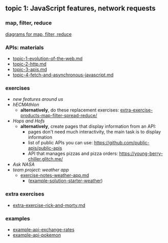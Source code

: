 ## topic 1: JavaScript features, network requests

### map, filter, reduce

[diagrams for map, filter, reduce](map-filter-reduce-diagrams.jpg)

### APIs: materials

- [topic-1-evolution-of-the-web.md](topic-1-evolution-of-the-web.md)
- [topic-2-http.md](topic-2-http.md)
- [topic-3-apis.md](topic-3-apis.md)
- [topic-4-fetch-and-asynchronous-javascript.md](topic-4-fetch-and-asynchronous-javascript.md)

### exercises

- _new features around us_
- _hECMAthlon_
  - **alternatively**, do these replacement exercises: [extra-exercise-products-map-filter-spread-reduce/](extra-exercise-products-map-filter-spread-reduce)
- _Hops and Hofs_
  - **alternatively**, create pages that display information from an API:
    - pages don't need much interactivity, the main task is to display information
    - list of public APIs you can use: https://github.com/public-apis/public-apis
    - API that manages pizzas and pizza orders: https://young-berry-chiller.glitch.me/
- _Ask NASA_
- _team project: weather app_
  - [exercise-notes-weather-app.md](exercise-notes-weather-app.md)
    - ([example-solution-starter-weather](example-solution-starter-weather))

### extra exercises

- [extra-exercise-rick-and-morty.md](extra-exercise-rick-and-morty.md)

### examples

- [example-api-exchange-rates](example-api-exchange-rates)
- [example-api-pokemon](example-api-pokemon)
